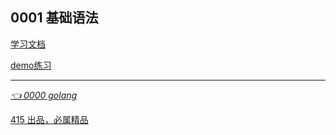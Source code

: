 
## 0001 基础语法

[学习文档](https://go-zh.org/doc/effective_go.html)

[demo练习](./demo/test_go/main.go)

---
*[👈 0000 golang](0000golang.md)*

[415 出品，必属精品](../note.md) 